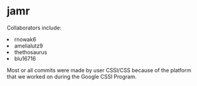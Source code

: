 # jamr
 
 Collaborators include:
 <li>rnowak6</li>
 <li>amelialutz9</li>
 <li>thethosaurus</li>
 <li> blu16716</li>
 
 Most or all commits were made by user CSSI/CSS because of the platform that we worked on during the Google CSSI Program.
